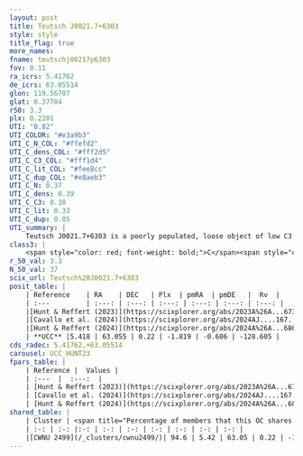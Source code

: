 ```yaml
---
layout: post
title: Teutsch J0021.7+6303
style: style
title_flag: true
more_names: 
fname: teutschj00217p6303
fov: 0.11
ra_icrs: 5.41762
de_icrs: 63.05514
glon: 119.56707
glat: 0.37704
r50: 3.3
plx: 0.2201
UTI: "0.02"
UTI_COLOR: "#e3a9b3"
UTI_C_N_COL: "#ffefd2"
UTI_C_dens_COL: "#fff2d5"
UTI_C_C3_COL: "#fff1d4"
UTI_C_lit_COL: "#fee8cc"
UTI_C_dup_COL: "#e8aeb3"
UTI_C_N: 0.37
UTI_C_dens: 0.39
UTI_C_C3: 0.38
UTI_C_lit: 0.33
UTI_C_dup: 0.05
UTI_summary: |
    Teutsch J0021.7+6303 is a poorly populated, loose object of low C3 quality. It was recently reported in the literature.<br><br><span style="color: #99180f; font-weight: bold;">Warning: </span>This is very likely a duplicate object, which shares a large percentage of members with at least one previously reported entry.
class3: |
    <span style="color: red; font-weight: bold;">C</span><span style="color: #FFC300; font-weight: bold;">B</span>
r_50_val: 3.3
N_50_val: 37
scix_url: Teutsch%20J0021.7+6303
posit_table: |
    | Reference    | RA    | DEC   | Plx  | pmRA  | pmDE   |  Rv  |
    | :---         | :---: | :---: | :---: | :---: | :---: | :---: |
    |[Hunt & Reffert (2023)](https://scixplorer.org/abs/2023A%26A...673A.114H) | 5.434 | 63.058 | 0.215 | -1.832 | -0.612 | -128.67 |
    |[Cavallo et al. (2024)](https://scixplorer.org/abs/2024AJ....167...12C) | 5.399 | 63.048 | 0.218 | -- | -- | -- |
    |[Hunt & Reffert (2024)](https://scixplorer.org/abs/2024A%26A...686A..42H) | 5.434 | 63.058 | 0.215 | -1.832 | -0.612 | -128.67 |
    | **UCC** |5.418 | 63.055 | 0.22 | -1.819 | -0.606 | -128.605 | 
cds_radec: 5.41762,+63.05514
carousel: UCC_HUNT23
fpars_table: |
    | Reference |  Values |
    | :---  |  :---:  |
    | [Hunt & Reffert (2023)](https://scixplorer.org/abs/2023A%26A...673A.114H) | `AV50=3.164, diffAV50=2.773, MOD50=13.217, logAge50=7.303` |
    | [Cavallo et al. (2024)](https://scixplorer.org/abs/2024AJ....167...12C) | `AV50=3.47, dMod50=13.05, logAge50=7.6, [Fe/H]50=0.57` |
    | [Hunt & Reffert (2024)](https://scixplorer.org/abs/2024A%26A...686A..42H) | `MassJ=966.429` |
shared_table: |
    | Cluster | <span title="Percentage of members that this OC shares with the ones listed">%</span>   | RA   | DEC   | Plx   | pmRA  | pmDE  | Rv | UTI |
    | :-: | :-: |:-: | :-: | :-: | :-: | :-: | :-: | :-: |
    |[CWNU 2499](/_clusters/cwnu2499/)| 94.6 | 5.42 | 63.05 | 0.22 | -1.81 | -0.61 | -- |0.2 |
---
```

